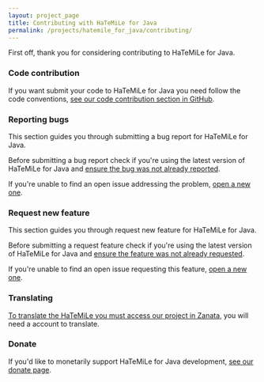 ```yaml
---
layout: project_page
title: Contributing with HaTeMiLe for Java
permalink: /projects/hatemile_for_java/contributing/
---
```


First off, thank you for considering contributing to HaTeMiLe for Java.

### Code contribution

If you want submit your code to HaTeMiLe for Java you need follow the code conventions, [see our code contribution section in GitHub](https://github.com/hatemile/hatemile-for-java/blob/master/CONTRIBUTING.md#code-contribution).

### Reporting bugs

This section guides you through submitting a bug report for HaTeMiLe for Java.

Before submitting a bug report check if you're using the latest version of HaTeMiLe for Java and [ensure the bug was not already reported](https://github.com/hatemile/hatemile-for-java/issues).

If you're unable to find an open issue addressing the problem, [open a new one](https://github.com/hatemile/hatemile-for-java/issues/new).

### Request new feature

This section guides you through request new feature for HaTeMiLe for Java.

Before submitting a request feature check if you're using the latest version of HaTeMiLe for Java and [ensure the feature was not already requested](https://github.com/hatemile/hatemile-for-java/issues).

If you're unable to find an open issue requesting this feature, [open a new one](https://github.com/hatemile/hatemile-for-java/issues/new).

### Translating

[To translate the HaTeMiLe you must access our project in Zanata](https://translate.zanata.org/project/view/hatemile), you will need a account to translate.

### Donate
  
If you'd like to monetarily support HaTeMiLe for Java development, [see our donate page](/donate/).
